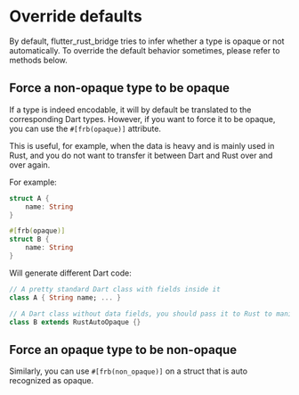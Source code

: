 # Override defaults

By default, flutter_rust_bridge tries to infer whether a type is opaque or not automatically.
To override the default behavior sometimes, please refer to methods below.

## Force a non-opaque type to be opaque

If a type is indeed encodable, it will by default be translated to the corresponding Dart types.
However, if you want to force it to be opaque, you can use the `#[frb(opaque)]` attribute.

This is useful, for example, when the data is heavy and is mainly used in Rust,
and you do not want to transfer it between Dart and Rust over and over again.

For example:

```rust
struct A {
    name: String
}

#[frb(opaque)]
struct B {
    name: String
}
```

Will generate different Dart code:

```dart
// A pretty standard Dart class with fields inside it
class A { String name; ... }

// A Dart class without data fields, you should pass it to Rust to manipulate it
class B extends RustAutoOpaque {}
```

## Force an opaque type to be non-opaque

Similarly, you can use `#[frb(non_opaque)]` on a struct that is auto recognized as opaque.
